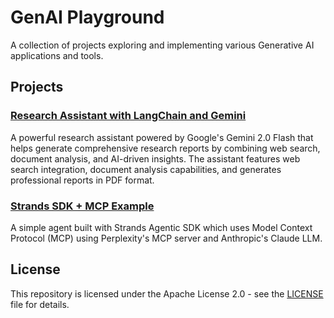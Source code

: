 # GenAI Playground

A collection of projects exploring and implementing various Generative AI applications and tools.

## Projects

### [Research Assistant with LangChain and Gemini](agents/gemini-research-assistant/README.md)

A powerful research assistant powered by Google's Gemini 2.0 Flash that helps generate comprehensive research reports by combining web search, document analysis, and AI-driven insights. The assistant features web search integration, document analysis capabilities, and generates professional reports in PDF format.

### [Strands SDK + MCP Example](agents/strands-mcp-assistant/readme.md)

A simple agent built with Strands Agentic SDK which uses Model Context Protocol (MCP) using Perplexity's MCP server and Anthropic's Claude LLM.

## License

This repository is licensed under the Apache License 2.0 - see the [LICENSE](LICENSE) file for details.